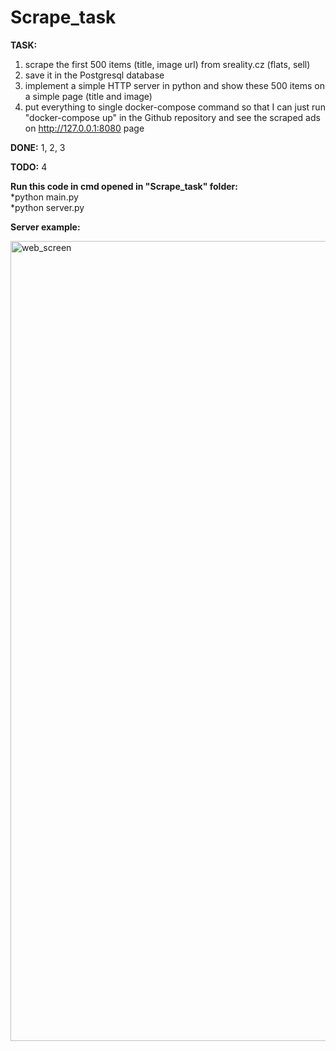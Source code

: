 # Scrape_task

**TASK:**
1) scrape the first 500 items (title, image url) from sreality.cz (flats, sell) 
2) save it in the Postgresql database
3) implement a simple HTTP server in python and show these 500 items on a simple page (title and image)
4) put everything to single docker-compose command so that I can just run "docker-compose up" in the Github repository and see the scraped ads on http://127.0.0.1:8080 page

**DONE:** 1, 2, 3

**TODO:** 4

**Run this code in cmd opened in "Scrape_task" folder:** <br />
*python main.py <br />
*python server.py

**Server example:**

<img width="1280" alt="web_screen" src="https://github.com/AlenaViktorova/Scrape_task/assets/134233124/8db91bb3-db4c-47f6-aa57-8465b8b61be6">
